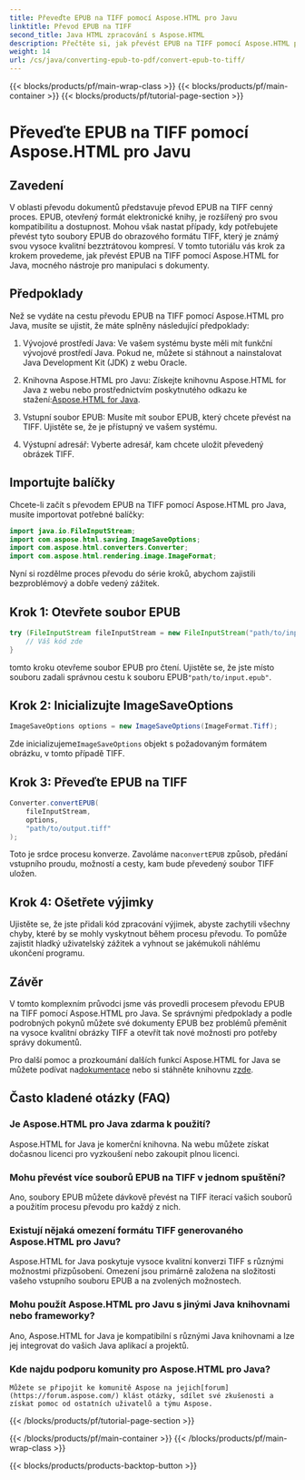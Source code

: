 ```yaml
---
title: Převeďte EPUB na TIFF pomocí Aspose.HTML pro Javu
linktitle: Převod EPUB na TIFF
second_title: Java HTML zpracování s Aspose.HTML
description: Přečtěte si, jak převést EPUB na TIFF pomocí Aspose.HTML pro Java. Postupujte podle našeho podrobného průvodce pro vysoce kvalitní převod dokumentů.
weight: 14
url: /cs/java/converting-epub-to-pdf/convert-epub-to-tiff/
---
```


{{< blocks/products/pf/main-wrap-class >}}
{{< blocks/products/pf/main-container >}}
{{< blocks/products/pf/tutorial-page-section >}}

# Převeďte EPUB na TIFF pomocí Aspose.HTML pro Javu


## Zavedení

V oblasti převodu dokumentů představuje převod EPUB na TIFF cenný proces. EPUB, otevřený formát elektronické knihy, je rozšířený pro svou kompatibilitu a dostupnost. Mohou však nastat případy, kdy potřebujete převést tyto soubory EPUB do obrazového formátu TIFF, který je známý svou vysoce kvalitní bezztrátovou kompresí. V tomto tutoriálu vás krok za krokem provedeme, jak převést EPUB na TIFF pomocí Aspose.HTML for Java, mocného nástroje pro manipulaci s dokumenty.

## Předpoklady

Než se vydáte na cestu převodu EPUB na TIFF pomocí Aspose.HTML pro Java, musíte se ujistit, že máte splněny následující předpoklady:

1. Vývojové prostředí Java: Ve vašem systému byste měli mít funkční vývojové prostředí Java. Pokud ne, můžete si stáhnout a nainstalovat Java Development Kit (JDK) z webu Oracle.

2.  Knihovna Aspose.HTML pro Javu: Získejte knihovnu Aspose.HTML for Java z webu nebo prostřednictvím poskytnutého odkazu ke stažení:[Aspose.HTML for Java](https://releases.aspose.com/html/java/).

3. Vstupní soubor EPUB: Musíte mít soubor EPUB, který chcete převést na TIFF. Ujistěte se, že je přístupný ve vašem systému.

4. Výstupní adresář: Vyberte adresář, kam chcete uložit převedený obrázek TIFF.

## Importujte balíčky

Chcete-li začít s převodem EPUB na TIFF pomocí Aspose.HTML pro Java, musíte importovat potřebné balíčky:

```java
import java.io.FileInputStream;
import com.aspose.html.saving.ImageSaveOptions;
import com.aspose.html.converters.Converter;
import com.aspose.html.rendering.image.ImageFormat;
```

Nyní si rozdělme proces převodu do série kroků, abychom zajistili bezproblémový a dobře vedený zážitek.


## Krok 1: Otevřete soubor EPUB

```java
try (FileInputStream fileInputStream = new FileInputStream("path/to/input.epub")) {
    // Váš kód zde
}
```

 tomto kroku otevřeme soubor EPUB pro čtení. Ujistěte se, že jste místo souboru zadali správnou cestu k souboru EPUB`"path/to/input.epub"`.

## Krok 2: Inicializujte ImageSaveOptions

```java
ImageSaveOptions options = new ImageSaveOptions(ImageFormat.Tiff);
```

 Zde inicializujeme`ImageSaveOptions` objekt s požadovaným formátem obrázku, v tomto případě TIFF.

## Krok 3: Převeďte EPUB na TIFF

```java
Converter.convertEPUB(
    fileInputStream,
    options,
    "path/to/output.tiff"
);
```

 Toto je srdce procesu konverze. Zavoláme na`convertEPUB` způsob, předání vstupního proudu, možností a cesty, kam bude převedený soubor TIFF uložen.

## Krok 4: Ošetřete výjimky

Ujistěte se, že jste přidali kód zpracování výjimek, abyste zachytili všechny chyby, které by se mohly vyskytnout během procesu převodu. To pomůže zajistit hladký uživatelský zážitek a vyhnout se jakémukoli náhlému ukončení programu.

## Závěr

V tomto komplexním průvodci jsme vás provedli procesem převodu EPUB na TIFF pomocí Aspose.HTML pro Java. Se správnými předpoklady a podle podrobných pokynů můžete své dokumenty EPUB bez problémů přeměnit na vysoce kvalitní obrázky TIFF a otevřít tak nové možnosti pro potřeby správy dokumentů.

Pro další pomoc a prozkoumání dalších funkcí Aspose.HTML for Java se můžete podívat na[dokumentace](https://reference.aspose.com/html/java/) nebo si stáhněte knihovnu z[zde](https://releases.aspose.com/html/java/).

## Často kladené otázky (FAQ)

### Je Aspose.HTML pro Java zdarma k použití?
   Aspose.HTML for Java je komerční knihovna. Na webu můžete získat dočasnou licenci pro vyzkoušení nebo zakoupit plnou licenci.

### Mohu převést více souborů EPUB na TIFF v jednom spuštění?
   Ano, soubory EPUB můžete dávkově převést na TIFF iterací vašich souborů a použitím procesu převodu pro každý z nich.

### Existují nějaká omezení formátu TIFF generovaného Aspose.HTML pro Javu?
   Aspose.HTML for Java poskytuje vysoce kvalitní konverzi TIFF s různými možnostmi přizpůsobení. Omezení jsou primárně založena na složitosti vašeho vstupního souboru EPUB a na zvolených možnostech.

### Mohu použít Aspose.HTML pro Javu s jinými Java knihovnami nebo frameworky?
   Ano, Aspose.HTML for Java je kompatibilní s různými Java knihovnami a lze jej integrovat do vašich Java aplikací a projektů.

### Kde najdu podporu komunity pro Aspose.HTML pro Java?
    Můžete se připojit ke komunitě Aspose na jejich[forum](https://forum.aspose.com/) klást otázky, sdílet své zkušenosti a získat pomoc od ostatních uživatelů a týmu Aspose.

{{< /blocks/products/pf/tutorial-page-section >}}

{{< /blocks/products/pf/main-container >}}
{{< /blocks/products/pf/main-wrap-class >}}

{{< blocks/products/products-backtop-button >}}
